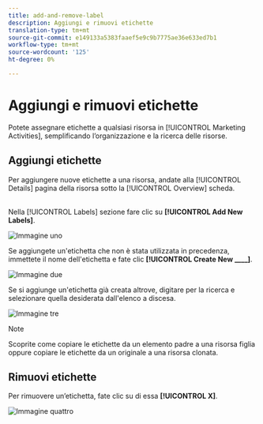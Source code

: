 ```yaml
---
title: add-and-remove-label
description: Aggiungi e rimuovi etichette
translation-type: tm+mt
source-git-commit: e149133a5383faaef5e9c9b7775ae36e633ed7b1
workflow-type: tm+mt
source-wordcount: '125'
ht-degree: 0%

---
```



# Aggiungi e rimuovi etichette

Potete assegnare etichette a qualsiasi risorsa in [!UICONTROL Marketing Activities], semplificando l’organizzazione e la ricerca delle risorse.

## Aggiungi etichette

Per aggiungere nuove etichette a una risorsa, andate alla [!UICONTROL Details] pagina della risorsa sotto la [!UICONTROL Overview] scheda.
<br> 

Nella [!UICONTROL Labels] sezione fare clic su **[!UICONTROL Add New Labels]**.

![Immagine uno](/help/sky/assets/labels/add-and-remove-labels/add-and-remove-labels-1.jpg)

Se aggiungete un&#39;etichetta che non è stata utilizzata in precedenza, immettete il nome dell&#39;etichetta e fate clic **[!UICONTROL Create New ____]**.

![Immagine due](/help/sky/assets/labels/add-and-remove-labels/add-and-remove-labels-2.jpg)

Se si aggiunge un&#39;etichetta già creata altrove, digitare per la ricerca e selezionare quella desiderata dall&#39;elenco a discesa.

![Immagine tre](/help/sky/assets/labels/add-and-remove-labels/add-and-remove-labels-3.jpg)

>[!NOTE]
>
>Scoprite come copiare le etichette da un elemento padre a una risorsa figlia oppure copiare le etichette da un originale a una risorsa clonata.

## Rimuovi etichette

Per rimuovere un’etichetta, fate clic su di essa **[!UICONTROL X]**.

![Immagine quattro](/help/sky/assets/labels/add-and-remove-labels/add-and-remove-labels-4.jpg)